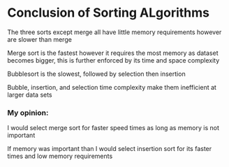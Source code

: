 # Conclusion of Sorting ALgorithms
The three sorts except merge all have little memory requirements however are slower than merge

Merge sort is the fastest however it requires the most memory as dataset becomes bigger, this is further enforced by its time and space complexity  

Bubblesort is the slowest, followed by selection then insertion

Bubble, insertion, and selection time complexity make them inefficient at larger data sets

### My opinion: 
I would select merge sort for faster speed times as long as memory is not important

If memory was important than I would select insertion sort for its faster times and low memory requirements
